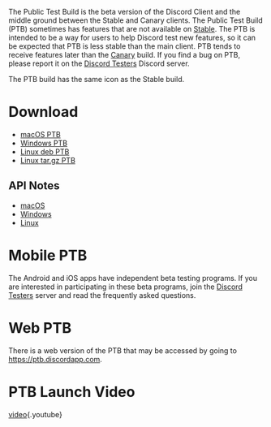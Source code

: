 <!-- TITLE:Discord Public Test Build -->

The Public Test Build is the beta version of the Discord Client and the middle ground between the Stable and Canary clients. The Public Test Build (PTB) sometimes has features that are not available on [Stable](/stable). The PTB is intended to be a way for users to help Discord test new features, so it can be expected that PTB is less stable than the main client. PTB tends to receive features later than the [Canary](/canary) build. If you find a bug on PTB, please report it on the [Discord Testers](https://discord.gg/discord-testers) Discord server.

The PTB build has the same icon as the Stable build.
# Download
* [macOS PTB](https://discordapp.com/api/download/ptb?platform=osx)
* [Windows PTB](https://discordapp.com/api/download/ptb?platform=win)
* [Linux deb PTB](https://discordapp.com/api/download/ptb?platform=linux&format=deb)
* [Linux tar.gz PTB](https://discordapp.com/api/download/ptb?platform=linux&format=tar.gz)
## API Notes
* [macOS](https://discordapp.com/api/ptb/updates?platform=osx)
* [Windows](https://discordapp.com/api/ptb/updates?platform=win)
* [Linux](https://discordapp.com/api/ptb/updates?platform=linux)

# Mobile PTB
The Android and iOS apps have independent beta testing programs. If you are interested in participating in these beta programs, join the [Discord Testers](http://discord.gg/discord-testers) server and read the frequently asked questions.

# Web PTB
There is a web version of the PTB that may be accessed by going to https://ptb.discordapp.com.
# PTB Launch Video
[video](https://www.youtube.com/watch?v=HhrwPMtv8p4){.youtube}